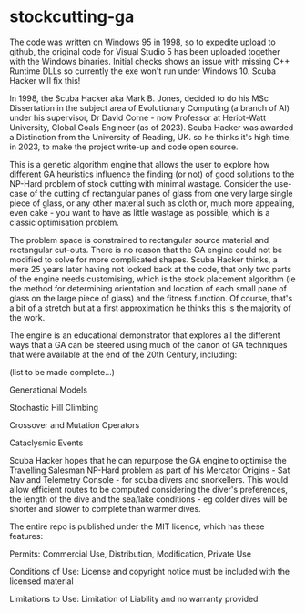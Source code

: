 # stockcutting-ga

The code was written on Windows 95 in 1998, so to expedite upload to github, the original code for Visual Studio 5 has been uploaded together with the Windows binaries. Initial checks shows an issue with missing C++ Runtime DLLs so currently the exe won't run under Windows 10. Scuba Hacker will fix this!

In 1998, the Scuba Hacker aka Mark B. Jones, decided to do his MSc Dissertation in the subject area of Evolutionary Computing (a branch of AI) under his supervisor, Dr David Corne - now Professor at Heriot-Watt University, Global Goals Engineer (as of 2023). Scuba Hacker was awarded a Distinction from the University of Reading, UK. so he thinks it's high time, in 2023, to make the project write-up and code open source.

This is a genetic algorithm engine that allows the user to explore how different GA heuristics influence the finding (or not) of good solutions to the NP-Hard problem of stock cutting with minimal wastage. Consider the use-case of the cutting of rectangular panes of glass from one very large single piece of glass, or any other material such as cloth or, much more appealing, even cake - you want to have as little wastage as possible, which is a classic optimisation problem.

The problem space is constrained to rectangular source material and rectangular cut-outs. There is no reason that the GA engine could not be modified to solve for more complicated shapes. Scuba Hacker thinks, a mere 25 years later having not looked back at the code, that only two parts of the engine needs customising, which is the stock placement algorithm (ie the method for determining orientation and location of each small pane of glass on the large piece of glass) and the fitness function. Of course, that's a bit of a stretch but at a first approximation he thinks this is the majority of the work.

The engine is an educational demonstrator that explores all the different ways that a GA can be steered using much of the canon of GA techniques that were available at the end of the 20th Century, including:

(list to be made complete...)

Generational Models

Stochastic Hill Climbing

Crossover and Mutation Operators

Cataclysmic Events


Scuba Hacker hopes that he can repurpose the GA engine to optimise the Travelling Salesman NP-Hard problem as part of his Mercator Origins - Sat Nav and Telemetry Console - for scuba divers and snorkellers. This would allow efficient routes to be computed considering the diver's preferences, the length of the dive and the sea/lake conditions - eg colder dives will be shorter and slower to complete than warmer dives.

The entire repo is published under the MIT licence, which has these features:

Permits:            Commercial Use, Distribution, Modification, Private Use

Conditions of Use:  License and copyright notice must be included with the licensed material

Limitations to Use: Limitation of Liability and no warranty provided
